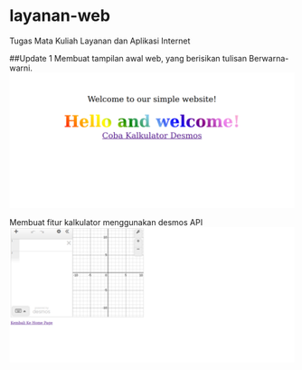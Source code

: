 # layanan-web

Tugas Mata Kuliah Layanan dan Aplikasi Internet

##Update 1
Membuat tampilan awal web, yang berisikan tulisan Berwarna-warni.
![Home Page](./images/home_page_v1.png)

Membuat fitur kalkulator menggunakan desmos API
![Kalkulator](./images/kalkulator_v1.png)

